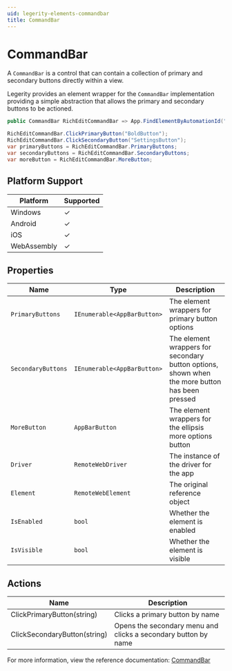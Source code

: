 ```yaml
---
uid: legerity-elements-commandbar
title: CommandBar
---
```


# CommandBar

A `CommandBar` is a control that can contain a collection of primary and secondary buttons directly within a view.

Legerity provides an element wrapper for the `CommandBar` implementation providing a simple abstraction that allows the primary and secondary buttons to be actioned.

```csharp
public CommandBar RichEditCommandBar => App.FindElementByAutomationId("RichEditCommandBar");

RichEditCommandBar.ClickPrimaryButton("BoldButton");
RichEditCommandBar.ClickSecondaryButton("SettingsButton");
var primaryButtons = RichEditCommandBar.PrimaryButtons;
var secondaryButtons = RichEditCommandBar.SecondaryButtons;
var moreButton = RichEditCommandBar.MoreButton;
```

## Platform Support

| Platform | Supported |
|-|-|
| Windows | &check; |
| Android | &check; |
| iOS | &check; |
| WebAssembly | &check; |

## Properties

| Name | Type | Description |
|-|-|-|
| `PrimaryButtons` | `IEnumerable<AppBarButton>` | The element wrappers for primary button options |
| `SecondaryButtons` | `IEnumerable<AppBarButton>` | The element wrappers for secondary button options, shown when the more button has been pressed |
| `MoreButton` | `AppBarButton` | The element wrappers for the ellipsis more options button |
| `Driver` | `RemoteWebDriver` | The instance of the driver for the app |
| `Element` | `RemoteWebElement` | The original reference object |
| `IsEnabled` | `bool` | Whether the element is enabled |
| `IsVisible` | `bool` | Whether the element is visible |

## Actions

| Name | Description |
|-|-|
| ClickPrimaryButton(string) | Clicks a primary button by name |
| ClickSecondaryButton(string) | Opens the secondary menu and clicks a secondary button by name |

For more information, view the reference documentation: [CommandBar](xref:Legerity.Uno.Elements.CommandBar)
